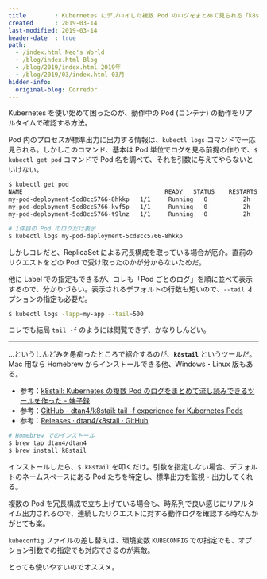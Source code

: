 ```yaml
---
title        : Kubernetes にデプロイした複数 Pod のログをまとめて見られる「k8stail」が大変便利だった
created      : 2019-03-14
last-modified: 2019-03-14
header-date  : true
path:
  - /index.html Neo's World
  - /blog/index.html Blog
  - /blog/2019/index.html 2019年
  - /blog/2019/03/index.html 03月
hidden-info:
  original-blog: Corredor
---
```


Kubernetes を使い始めて困ったのが、動作中の Pod (コンテナ) の動作をリアルタイムで確認する方法。

Pod 内のプロセスが標準出力に出力する情報は、`kubectl logs` コマンドで一応見られる。しかしこのコマンド、基本は Pod 単位でログを見る前提の作りで、`$ kubectl get pod` コマンドで Pod 名を調べて、それを引数に与えてやらないといけない。

```bash
$ kubectl get pod
NAME                                        READY   STATUS    RESTARTS   AGE
my-pod-deployment-5cd8cc5766-8hkkp   1/1     Running   0          2h
my-pod-deployment-5cd8cc5766-kvf5p   1/1     Running   0          2h
my-pod-deployment-5cd8cc5766-t9lnz   1/1     Running   0          2h

# 1件目の Pod のログだけ表示
$ kubectl logs my-pod-deployment-5cd8cc5766-8hkkp
```

しかしコレだと、ReplicaSet による冗長構成を取っている場合が厄介。直前のリクエストをどの Pod で受け取ったのかが分からないためだ。

他に Label での指定もできるが、コレも「Pod ごとのログ」を順に並べて表示するので、分かりづらい。表示されるデフォルトの行数も短いので、`--tail` オプションの指定も必要だ。

```bash
$ kubectl logs -lapp=my-app --tail=500
```

コレでも結局 `tail -f` のようには閲覧できず、かなりしんどい。

---

…というしんどみを愚痴ったところで紹介するのが、__`k8stail`__ というツールだ。Mac 用なら Homebrew からインストールできる他、Windows・Linux 版もある。

- 参考：[k8stail: Kubernetes の複数 Pod のログをまとめて流し読みできるツールを作った - 端子録](http://dtan4.hatenablog.com/entry/2016/11/18/221429)
- 参考：[GitHub - dtan4/k8stail: tail -f experience for Kubernetes Pods](https://github.com/dtan4/k8stail)
- 参考：[Releases · dtan4/k8stail · GitHub](https://github.com/dtan4/k8stail/releases)

```bash
# Homebrew でのインストール
$ brew tap dtan4/dtan4
$ brew install k8stail
```

インストールしたら、`$ k8stail` を叩くだけ。引数を指定しない場合、デフォルトのネームスペースにある Pod たちを特定し、標準出力を監視・出力してくれる。

複数の Pod を冗長構成で立ち上げている場合も、時系列で良い感じにリアルタイム出力されるので、連続したリクエストに対する動作ログを確認する時なんかがとても楽。

`kubeconfig` ファイルの差し替えは、環境変数 `KUBECONFIG` での指定でも、オプション引数での指定でも対応できるのが素敵。

とっても使いやすいのでオススメ。
